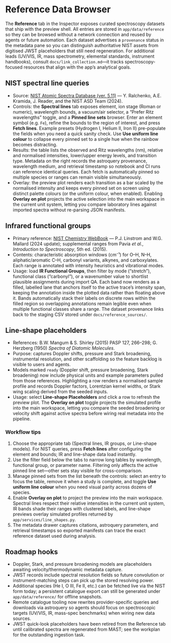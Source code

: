 # Reference Data Browser

The **Reference** tab in the Inspector exposes curated spectroscopy datasets that ship with the preview shell. All
entries are stored in `app/data/reference` so they can be browsed without a network connection and reused by agents or
future automation. Each dataset advertises a `provenance` status in the metadata pane so you can distinguish
authoritative NIST assets from digitised JWST placeholders that still need regeneration. For additional leads (UV/VIS,
IR, mass spectrometry, elemental standards, instrument handbooks), consult `docs/link_collection.md`—it tracks
spectroscopy-focused resources that align with the app’s analytical goals.

## NIST spectral line queries

- Source: [NIST Atomic Spectra Database (ver. 5.11)](https://physics.nist.gov/asd) — Y. Ralchenko, A.E. Kramida,
  J. Reader, and the NIST ASD Team (2024).
- Controls: the **Spectral lines** tab exposes element, ion stage (Roman or numeric), wavelength bounds, a vacuum/air
  selector, a “Prefer Ritz wavelengths” toggle, and a **Pinned line sets** browser. Enter an element symbol (e.g. `Fe`), refine
  the bounds to the region of interest, and press **Fetch lines**. Example presets (Hydrogen I, Helium II, Iron II)
  pre-populate the fields when you need a quick sanity check. Use **Use uniform line colour** to collapse every pinned set to a
  single hue when the rainbow becomes distracting.
- Results: the table lists the observed and Ritz wavelengths (nm), relative and normalised intensities, lower/upper energy
  levels, and transition type. Metadata on the right records the astroquery provenance, wavelength medium, and retrieval
  timestamp so notebook and CI runs can reference identical queries. Each fetch is automatically pinned so multiple species or
  ranges can remain visible simultaneously.
- Overlay: the preview plot renders each transition as a bar scaled by the normalised intensity and keeps every pinned set on
  screen using distinct palette colours (or the uniform colour, when enabled). Enabling **Overlay on plot** projects the
  active selection into the main workspace in the current unit system, letting you compare laboratory lines against imported
  spectra without re-parsing JSON manifests.

## Infrared functional groups

- Primary reference: [NIST Chemistry WebBook](https://webbook.nist.gov/chemistry/) — P.J. Linstrom and W.G. Mallard
  (2024 update); supplemental ranges from Pavia *et al.*, *Introduction to Spectroscopy*, 5th ed. (2015).
- Contents: characteristic absorption windows (cm⁻¹) for O–H, N–H, aliphatic/aromatic C–H, carbonyl variants, alkynes,
  and carboxylates. Each range is annotated with intensity heuristics and vibrational modes.
- Usage: load **IR Functional Groups**, then filter by mode (“stretch”), functional class (“carbonyl”), or a wavenumber
  value to shortlist plausible assignments during import QA. Each band now renders as a filled, labelled lane that anchors
  itself to the active trace’s intensity span, keeping the annotation inside the plotted data rather than floating above it.
  Bands automatically stack their labels on discrete rows within the filled region so overlapping annotations remain legible
  even when multiple functional classes share a range. The dataset provenance links back to the staging CSV stored under
  `docs/reference_sources/`.

## Line-shape placeholders

- References: B.W. Mangum & S. Shirley (2015) PASP 127, 266–298; G. Herzberg (1950) *Spectra of Diatomic Molecules*.
- Purpose: captures Doppler shifts, pressure and Stark broadening, instrumental resolution, and other scaffolding so the
  feature backlog is visible to users and agents.
- Models marked `ready` (Doppler shift, pressure broadening, Stark broadening) now include physical units and example
  parameters pulled from those references. Highlighting a row renders a normalised sample profile and records Doppler
  factors, Lorentzian kernel widths, or Stark wing scaling derived from the seeded inputs.
- Usage: select **Line-shape Placeholders** and click a row to refresh the preview plot. The **Overlay on plot** toggle
  projects the simulated profile into the main workspace, letting you compare the seeded broadening or velocity shift
  against active spectra before wiring real metadata into the pipeline.

### Workflow tips

1. Choose the appropriate tab (Spectral lines, IR groups, or Line-shape models). For NIST queries, press **Fetch lines** after
   configuring the element and bounds; IR and line-shape data load instantly.
2. Use the filter field below the tabs to narrow long tables by wavelength, functional group, or parameter name. Filtering only
   affects the active pinned line set—other sets stay visible for cross-comparison.
3. Manage pinned sets from the list beneath the controls: select an entry to focus the table, remove it when a study is
   complete, and toggle **Use uniform line colour** when you need visual parity across dozens of species.
4. Enable **Overlay on plot** to project the preview into the main workspace. Spectral lines respect their relative intensities
   in the current unit system, IR bands shade their ranges with clustered labels, and line-shape previews overlay simulated
   profiles returned by `app/services/line_shapes.py`.
4. The metadata drawer captures citations, astroquery parameters, and retrieval timestamps so exported manifests can trace the
   exact reference dataset used during analysis.

## Roadmap hooks

- Doppler, Stark, and pressure broadening models are placeholders awaiting velocity/thermodynamic metadata capture.
- JWST records include spectral resolution fields so future convolution or instrument-matching steps can pick up the
  stored resolving power.
- Additional species (He I, O III, Fe II, etc.) can be fetched live via the NIST form today; a persistent catalogue export can
  still be generated under `app/data/reference/` for offline snapshots.
- Remote catalogue tooling now rewrites provider-specific queries and downloads via astroquery so agents should focus on
  spectroscopic targets (UV/VIS, IR, mass-spec benchmarks) when wiring new data sources.
- JWST quick-look placeholders have been retired from the Reference tab until calibrated spectra are regenerated from MAST; see
  the workplan for the outstanding ingestion task.
